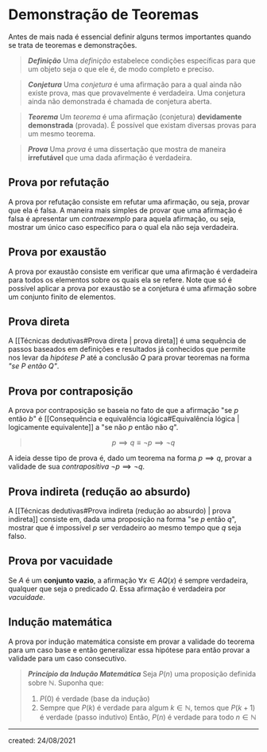 # Demonstração de Teoremas
Antes de mais nada é essencial definir alguns termos importantes quando se trata de teoremas e demonstrações.

> ***Definição***
> Uma *definição* estabelece condições específicas para que um objeto seja o que ele é, de modo completo e preciso.

> ***Conjetura***
> Uma *conjetura* é uma afirmação para a qual ainda não existe prova, mas que provavelmente é verdadeira. Uma conjetura ainda não demonstrada é chamada de conjetura aberta.

> ***Teorema***
> Um *teorema* é uma afirmação (conjetura) **devidamente demonstrada** (provada). É possível que existam diversas provas para um mesmo teorema.

> ***Prova***
> Uma *prova* é uma dissertação que mostra de maneira **irrefutável** que uma dada afirmação é verdadeira.

## Prova por refutação
A prova por refutação consiste em refutar uma afirmação, ou seja, provar que ela é falsa. A maneira mais simples de provar que uma afirmação é falsa é apresentar um *contraexemplo* para aquela afirmação, ou seja, mostrar um único caso específico para o qual ela não seja verdadeira.

## Prova por exaustão
A prova por exaustão consiste em verificar que uma afirmação é verdadeira para todos os elementos sobre os quais ela se refere.
Note que só é possível aplicar a prova por exaustão se a conjetura é uma afirmação sobre um conjunto finito de elementos.

## Prova direta
A [[Técnicas dedutivas#Prova direta | prova direta]] é uma sequência de passos baseados em definições e resultados já conhecidos que permite nos levar da *hipótese* $P$ até a conclusão $Q$ para provar teoremas na forma *"se $P$ então $Q$"*.

## Prova por contraposição
A prova por contraposição se baseia no fato de que a afirmação "se $p$ então $b$" é [[Consequência e equivalência lógica#Equivalência lógica | logicamente equivalente]] a "se não $p$ então não $q$".

>$$
  p \implies q \equiv \lnot p \implies \lnot q
>$$

A ideia desse tipo de prova é, dado um teorema na forma $p \implies q$, provar a validade de sua *contrapositiva* $\lnot p \implies \lnot q$.

## Prova indireta (redução ao absurdo)
A [[Técnicas dedutivas#Prova indireta (redução ao absurdo) | prova indireta]] consiste em, dada uma proposição na forma "se $p$ então $q$", mostrar que é impossível $p$ ser verdadeiro ao mesmo tempo que $q$ seja falso.

## Prova por vacuidade
Se $A$ é um **conjunto vazio**, a afirmação $\forall x \in A Q(x)$ é sempre verdadeira, qualquer que seja o predicado $Q$. Essa afirmação é verdadeira por *vacuidade*.

## Indução matemática
A prova por indução matemática consiste em provar a validade do teorema para um caso base e então generalizar essa hipótese para então provar a validade para um caso consecutivo.

> ***Princípio da Indução Matemática***
> Seja $P(n)$ uma proposição definida sobre $\mathbb{N}$. Suponha que:
> 1. $P(0)$ é verdade (base da indução)
> 2. Sempre que $P(k)$ é verdade para algum $k \in \mathbb{N}$, temos que $P(k+1)$ é verdade (passo indutivo)
> Então, $P(n)$ é verdade para todo $n \in \mathbb{N}$

---

created: 24/08/2021
